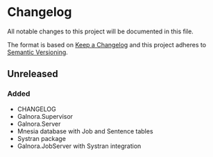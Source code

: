 # Changelog
All notable changes to this project will be documented in this file.

The format is based on [Keep a Changelog](http://keepachangelog.com/en/1.0.0/)
and this project adheres to [Semantic Versioning](http://semver.org/spec/v2.0.0.html).

## Unreleased
### Added
- CHANGELOG
- Galnora.Supervisor
- Galnora.Server
- Mnesia database with Job and Sentence tables
- Systran package
- Galnora.JobServer with Systran integration

